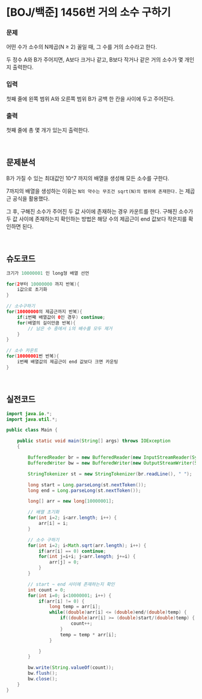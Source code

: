 # [BOJ/백준] 1456번 거의 소수 구하기

### 문제

어떤 수가 소수의 N제곱(N ≥ 2) 꼴일 때, 그 수를 거의 소수라고 한다.

두 정수 A와 B가 주어지면, A보다 크거나 같고, B보다 작거나 같은 거의 소수가 몇 개인지 출력한다.

### 입력

첫째 줄에 왼쪽 범위 A와 오른쪽 범위 B가 공백 한 칸을 사이에 두고 주어진다.

### 출력

첫째 줄에 총 몇 개가 있는지 출력한다.

<br/>

## 문제분석

B가 가질 수 있는 최대값인 10^7 까지의 배열을 생성해 모든 소수를 구한다.

7까지의 배열을 생성하는 이유는 `N의 약수는 무조건 sqrt(N)의 범위에 존재한다.` 는 제곱근 공식을 활용했다.

그 후, 구해진 소수가 주어진 두 값 사이에 존재하는 경우 카운트를 한다.
구해진 소수가 두 값 사이에 존재하는지 확인하는 방법은 해당 수의 제곱근이 end 값보다 작은지를 확인하면 된다.

<br/>

## 슈도코드

```java
크기가 10000001 인 long형 배열 선언

for(2부터 10000000 까지 반복){
	i값으로 초기화
}

// 소수구하기
for(10000000의 제곱근까지 반복){
    if(i번째 배열값이 0인 경우) continue;
    for(배열의 길이만큼 반복){
		// 남은 수 중에서 i의 배수를 모두 제거
	}
}

// 소수 카운트
for(10000001번 반복){
	i번째 배열값의 제곱근이 end 값보다 크면 카운팅
}
```

<br/>

## 실전코드

```java
import java.io.*;
import java.util.*;

public class Main {

	public static void main(String[] args) throws IOException
	{

		BufferedReader br = new BufferedReader(new InputStreamReader(System.in));
		BufferedWriter bw = new BufferedWriter(new OutputStreamWriter(System.out));

		StringTokenizer st = new StringTokenizer(br.readLine(), " ");

		long start = Long.parseLong(st.nextToken());
		long end = Long.parseLong(st.nextToken());

		long[] arr = new long[10000001];

		// 배열 초기화
		for(int i=2; i<arr.length; i++) {
			arr[i] = i;
		}

		// 소수 구하기
		for(int i=2; i<Math.sqrt(arr.length); i++) {
			if(arr[i] == 0) continue;
			for(int j=i+i; j<arr.length; j+=i) {
				arr[j] = 0;
			}
		}

		// start ~ end 사이에 존재하는지 확인
		int count = 0;
		for(int i=0; i<10000001; i++) {
			if(arr[i] != 0) {
				long temp = arr[i];
				while((double)arr[i] <= (double)end/(double)temp) {
					if((double)arr[i] >= (double)start/(double)temp) {
						count++;
					}
					temp = temp * arr[i];
				}

			}
		}

		bw.write(String.valueOf(count));
		bw.flush();
		bw.close();
	}
}
```
